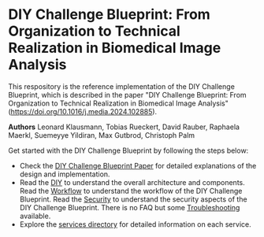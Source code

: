 # DIY Challenge Blueprint: From Organization to Technical Realization in Biomedical Image Analysis 

This respository is the reference implementation of the DIY Challenge Blueprint, which is described in the paper "DIY Challenge Blueprint: From Organization to Technical Realization in Biomedical Image Analysis" (https://doi.org/10.1016/j.media.2024.102885).

**Authors**
Leonard Klausmann, Tobias Rueckert, David Rauber, Raphaela Maerkl, Suemeyye Yildiran, Max Gutbrod, Christoph Palm

Get started with the DIY Challenge Blueprint by following the steps below:
- Check the [DIY Challenge Blueprint Paper](https://doi.org/10.1016/j.media.2024.102885) for detailed explanations of the design and implementation.
- Read the [DIY](docs/DIY.md) to understand the overall architecture and components. Read the [Workflow](docs/PARTICIPANT_WORKFLOW.md) to understand the workflow of the DIY Challenge Blueprint. Read the [Security](docs/SECURITY.md) to understand the security aspects of the DIY Challenge Blueprint.
There is no FAQ but some [Troubleshooting](docs/TROUBLESHOOTING.md) available.
- Explore the [services directory](services/README.md) for detailed information on each service.
